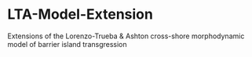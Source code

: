 # LTA-Model-Extension
Extensions of the Lorenzo-Trueba &amp; Ashton cross-shore morphodynamic model of barrier island transgression
